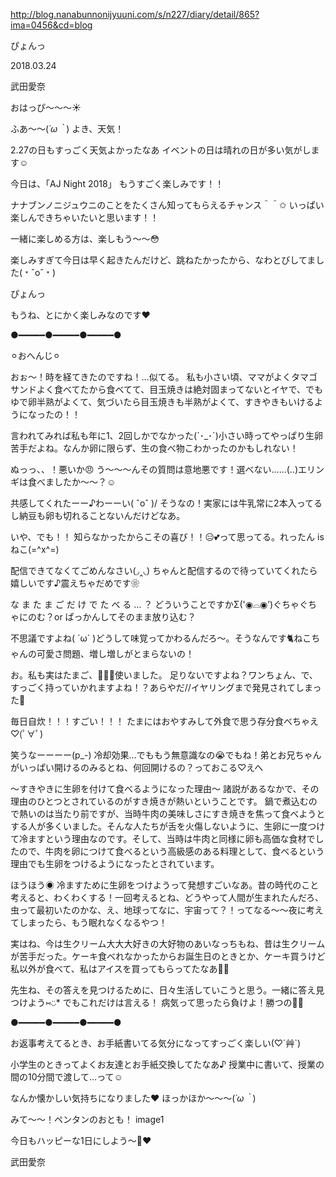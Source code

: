 http://blog.nanabunnonijyuuni.com/s/n227/diary/detail/865?ima=0456&cd=blog





ぴょんっ

2018.03.24

武田愛奈



おはっぴ〜〜〜☀️


ふあ〜〜(*´ω｀*)
よき、天気！






2.27の日もすっごく天気よかったなあ
イベントの日は晴れの日が多い気がします☺️






今日は、「AJ Night 2018」
もうすごく楽しみです！！

ナナブンノニジュウニのことをたくさん知ってもらえるチャンス＾＾✩︎
いっぱい楽しんできちゃいたいと思います！！

一緒に楽しめる方は、楽しもう〜〜😳





楽しみすぎて今日は早く起きたんだけど、跳ねたかったから、なわとびしてました(﹡ˆoˆ﹡)








ぴょんっ






もうね、とにかく楽しみなのです❤️









●︎━︎━︎━︎━︎━︎●︎━︎━︎━︎━︎━︎●︎━︎━︎━︎━︎━︎●︎



⚪︎おへんじ⚪︎


おぉ〜！時を経てきたのですね！…似てる。
私も小さい頃、ママがよくタマゴサンドよく食べてたから食べてて、目玉焼きは絶対固まってないとイヤで、でもゆで卵半熟がよくて、気づいたら目玉焼きも半熟がよくて、すきやきもいけるようになったの！！


言われてみれば私も年に1、2回しかでなかった(´･_･`)小さい時ってやっぱり生卵苦手だよね。なんか卵に限らず、生の食べ物こわかったのかもしれない！


ぬっっ、、！悪いか😠
う〜〜〜んその質問は意地悪です！選べない……(..)エリンギは食べましたか〜〜？☺️


共感してくれたーー♪わーーい\( ˆoˆ )/
そうなの！実家には牛乳常に2本入ってるし納豆も卵も切れることないんだけどなあ。


いや、でも！！
知らなかったからこその喜び！！😑💕って思ってる。れったん is ねこ(=^x^=)


配信できてなくてごめんなさい(◞‸◟)
ちゃんと配信するので待っていてくれたら嬉しいです♪震えちゃだめです❀︎


な ま た ま ご だ け で た べ る … ？
どういうことですかΣ('◉⌓◉’)ぐちゃぐちゃにのむ？or ぱっかんしてそのまま放り込む？


不思議ですよね( ´ω` )どうして味覚ってかわるんだろ〜。そうなんです🐈ねこちゃんの可愛さ問題、増し増しがとまらないの！


お。私も実はたまご、🥚🥚🥚使いました。
足りないですよね？ワンちょん、で、すっごく持っていかれますよね！？あらやだ//イヤリングまで発見されてしまった🙈


毎日自炊！！！すごい！！！
たまにはおやすみして外食で思う存分食べちゃえ♡(ﾟ∀ﾟ)


笑うなーーーー(p_-)
冷却効果…でももう無意識なの😭でもね！弟とお兄ちゃんがいっぱい開けるのみるとね、何回開けるの？っておこる♡えへ


〜すきやきに生卵を付けて食べるようになった理由〜
諸説があるなかで、その理由のひとつとされているのがすき焼きが熱いということです。
鍋で煮込むので熱いのは当たり前ですが、当時牛肉の美味しさにすき焼きを焦って食べようとする人が多くいました。そんな人たちが舌を火傷しないように、生卵に一度つけて冷ますという理由なのです。そして、当時は牛肉と同様に卵も高価な食材でしたので、牛肉を卵につけて食べるという高級感のある料理として、食べるという理由でも生卵をつけるようになったとされています。

ほうほう◉
冷ますために生卵をつけようって発想すごいなあ。昔の時代のこと考えると、わくわくする！一回考えるとね、どうやって人間が生まれたんだろ、虫って最初いたのかな、え、地球ってなに、宇宙って？！ってなる〜〜夜に考えてしまったら、もう眠れなくなるやつ！


実はね、今は生クリーム大大大好きの大好物のあいなっちもね、昔は生クリームが苦手だった。ケーキ食べれなかったからお誕生日のときとか、ケーキ買うけど私以外が食べて、私はアイスを買ってもらってたなあ🐶🍦


先生ね、その答えを見つけるために、日々生活していこうと思う。一緒に答え見つけよう⑅︎◡̈︎*
でもこれだけは言える！
病気って思ったら負けよ！勝つの💪🏻



●︎━︎━︎━︎━︎━︎●︎━︎━︎━︎━︎━︎●︎━︎━︎━︎━︎━︎●︎



お返事考えてるとき、お手紙書いてる気分になってすっごく楽しい(♡︎´艸`)


小学生のときってよくお友達とお手紙交換してたなあ♪
授業中に書いて、授業の間の10分間で渡して…って☺️


なんか懐かしい気持ちになりました❤︎
ほっかほか〜〜〜(*´ω｀*)




みて〜〜！ペンタンのおとも！
image1







今日もハッピーな1日にしよう〜🐶❤️


武田愛奈 